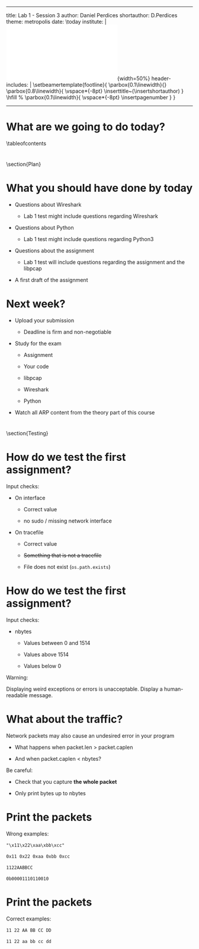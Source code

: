 
---
title: Lab 1 - Session 3
author: Daniel Perdices
shortauthor: D.Perdices
theme: metropolis
date: \today
institute: |
 ![](extra_resources/marcaUAM.pdf){width=50%}
header-includes: |
    \setbeamertemplate{footline}{
        \parbox{0.1\linewidth}{}
        \parbox{0.8\linewidth}{
            \vspace*{-8pt} \inserttitle~(\insertshortauthor)
        }
        \hfill %
        \parbox{0.1\linewidth}{
            \vspace*{-8pt} \insertpagenumber
        }
    }

---

# What are we going to do today?
\tableofcontents

#
\section{Plan}

# What you should have done by today

- Questions about Wireshark

    - Lab 1 test might include questions regarding Wireshark

- Questions about Python

    - Lab 1 test might include questions regarding Python3

- Questions about the assignment

    - Lab 1 test will include questions regarding the assignment and the libpcap

- A first draft of the assignment

# Next week?

- Upload your submission

    - Deadline is firm and non-negotiable

- Study for the exam

    - Assignment

    - Your code

    - libpcap

    - Wireshark

    - Python

- Watch all ARP content from the theory part of this course

#
\section{Testing}

# How do we test the first assignment?

Input checks:


- On interface

    - Correct value

    - no sudo / missing network interface

- On tracefile

    - Correct value

    - ~~Something that is not a tracefile~~

    - File does not exist (`os.path.exists`)

# How do we test the first assignment?

Input checks:

- nbytes
    - Values between 0 and 1514

    - Values above 1514

    - Values below 0


Warning:

Displaying weird exceptions or errors is unacceptable. Display a human-readable message.

# What about the traffic?

Network packets may also cause an undesired error in your program

- What happens when packet.len > packet.caplen

- And when packet.caplen < nbytes?


Be careful:

- Check that you capture **the whole packet**

- Only print bytes up to nbytes

# Print the packets

Wrong examples:

```
"\x11\x22\xaa\xbb\xcc"
```
```
0x11 0x22 0xaa 0xbb 0xcc
```
```
1122AABBCC
```
```
0b00001110110010
```
# Print the packets

Correct examples:

```
11 22 AA BB CC DD
```

```
11 22 aa bb cc dd
```

